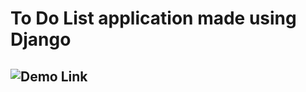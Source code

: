 # To Do List application made using Django

## ![Demo Link](https://www.youtube.com/watch?v=wFB2HLT8L3M)